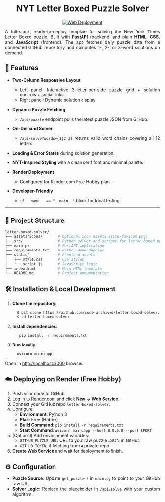 <div align = "center">

# NYT Letter Boxed Puzzle Solver
[![Web Deployment](https://img.shields.io/badge/❄%20Web%20Deployment-NY_Letter_Boxed_Solver-4baaaa.svg)](https://ny-letter-boxed-solver.onrender.com/)

</div>

<div align = "justify">

A full-stack, ready-to-deploy template for solving the New York Times Letter Boxed puzzle. Built with **FastAPI** (backend) and plain
**HTML**, **CSS**, and **JavaScript** (frontend). The app fetches daily puzzle data from a connected GitHub repository and computes 1-, 2-, or 3-word
solutions on demand.

## 🚀 Features

* **Two-Column Responsive Layout**

  * Left panel: Interactive 3-letter-per-side puzzle grid + solution controls + social links.
  * Right panel: Dynamic solution display.
* **Dynamic Puzzle Fetching**

  * `/api/puzzle` endpoint pulls the latest puzzle JSON from GitHub.
* **On-Demand Solver**

  * `/api/solve?words={1|2|3}` returns valid word chains covering all 12 letters.
* **Loading & Error States** during solution generation.
* **NYT-Inspired Styling** with a clean serif font and minimal palette.
* **Render Deployment**

  * Configured for Render.com Free Hobby plan.
* **Developer-Friendly**

  * `if __name__ == "__main__"` block for local testing.

---

## 📁 Project Structure

```bash
letter-boxed-solver/
├── assets/icons/       # Optional icon assets (site-favicon.png)
├── src/                # Python solver and scraper for letter-boxed puzzle
├── main.py             # FastAPI application
├── requirements.txt    # Python dependencies
├── static/             # Frontend assets
│   ├── style.css       # CSS styles
│   └── script.js       # JavaScript logic
├── index.html          # Main HTML template
└── README.md           # Project documentation
```

## 🛠️ Installation & Local Development

1. **Clone the repository**:

   ```bash
     $ git clone https://github.com/code-archived/letter-boxed-solver.git
     $ cd letter-boxed-solver
   ```

2. **Install dependencies**:
   ```bash
      pip install -r requirements.txt
    ```

3. **Run locally**:

   ```bash
     uvicorn main:app

Open in [http://localhost:8000](http://localhost:8000) browser.

## ☁️ Deploying on Render (Free Hobby)

1. Push your code to GitHub.
2. Log in to [Render.com](https://render.com/) and click **New → Web Service**.
3. Connect your GitHub repo `letter-boxed-solver`.
4. Configure:
   - **Environment**: Python 3
   - **Plan**: Free (Hobby)
   - **Build Command**: `pip install -r requirements.txt`
   - **Start Command**: `uvicorn main:app --host 0.0.0.0 --port $PORT`
5. (Optional) Add environment variables:
   - `GITHUB_PUZZLE_URL`: URL to your raw puzzle JSON in GitHub
   - `GITHUB_TOKEN`: if fetching from a private repo
6. **Create Web Service** and wait for deployment to finish.

## ⚙️ Configuration

- **Puzzle Source**: Update `get_puzzle()` in `main.py` to point to your GitHub raw URL.
- **Solver Logic**: Replace the placeholder in `/api/solve` with your custom algorithm.

</div>
